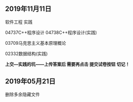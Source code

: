 

## 2019年11月11日
软件工程
    实践
    
04737C++程序设计
04738C++程序设计(实践)

03709马克思主义基本原理概论

02332数据结构(实践)

    
**上交—实践的坑——上传答案后 需要再点击 提交试卷按钮**
**切记！**

## 2019年05月21日
删除多余隐藏文件
